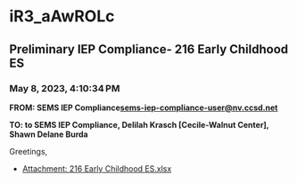 # iR3_aAwROLc
## Preliminary IEP Compliance- 216 Early Childhood ES
### May 8, 2023, 4:10:34 PM
**FROM: SEMS IEP Compliance<sems-iep-compliance-user@nv.ccsd.net>**

**TO: to SEMS IEP Compliance, Delilah Krasch [Cecile-Walnut Center], Shawn Delane Burda**


Greetings, 





* [Attachment: 216 Early Childhood ES.xlsx](iR3_aAwROLc-attachment-1.xlsx)
